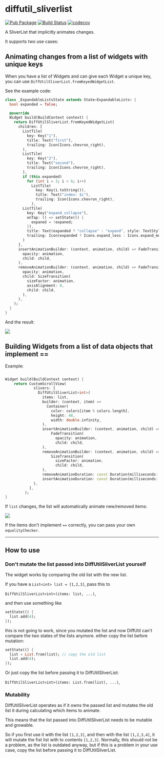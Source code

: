 # diffutil_sliverlist

[![Pub Package](https://img.shields.io/pub/v/diffutil_sliverlist.svg)](https://pub.dartlang.org/packages/diffutil_sliverlist)
[![Build Status](https://github.com/knaeckeKami/diffutil_sliverlist/workflows/Build/badge.svg)](https://github.com/knaeckeKami/diffutil_sliverlist/actions)
[![codecov](https://codecov.io/gh/knaeckeKami/diffutil_sliverlist/branch/master/graph/badge.svg)](https://codecov.io/gh/knaeckeKami/diffutil_sliverlist)


A SliverList that implicitly animates changes.

It supports two use cases:


## Animating changes from a list of widgets with unique keys

When you have a list of Widgets and can give each Widget a unique key, you can use `DiffUtilSliverList.fromKeyedWidgetList`.

See the example code:

```dart
class _ExpandableListsState extends State<ExpandableLists> {
  bool expanded = false;

  @override
  Widget build(BuildContext context) {
    return DiffUtilSliverList.fromKeyedWidgetList(
      children: [
        ListTile(
          key: Key("1"),
          title: Text("first"),
          trailing: Icon(Icons.chevron_right),
        ),
        ListTile(
          key: Key("2"),
          title: Text("second"),
          trailing: Icon(Icons.chevron_right),
        ),
        if (this.expanded)
          for (int i = 3; i < 6; i++)
            ListTile(
              key: Key(i.toString()),
              title: Text("index: $i"),
              trailing: Icon(Icons.chevron_right),
            ),
        ListTile(
          key: Key("expand_collapse"),
          onTap: () => setState(() {
            expaned = !expaned;
          }),
          title: Text(expanded ? "collapse" : "expand", style: TextStyle(fontWeight: FontWeight.bold),),
          trailing: Icon(expanded ? Icons.expand_less : Icons.expand_more),
        )
      ],
      insertAnimationBuilder: (context, animation, child) => FadeTransition(
        opacity: animation,
        child: child,
      ),
      removeAnimationBuilder: (context, animation, child) => FadeTransition(
        opacity: animation,
        child: SizeTransition(
          sizeFactor: animation,
          axisAlignment: 0,
          child: child,
        ),
      ),
    );
  }
}
```

And the result:

![](https://media.giphy.com/media/UrKN0Se7CCBwTBP01V/giphy.gif)


## Building Widgets from a list of data objects that implement ==

Example:

```dart

Widget build(BuildContext context) {
    return CustomScrollView(
             slivers: [
               DiffUtilSliverList<int>(
                 items: list,
                 builder: (context, item) => 
                   Container(
                     color: colors[item % colors.length],
                     height: 48,
                     width: double.infinity,
                 ),
                 insertAnimationBuilder: (context, animation, child) =>
                     FadeTransition(
                       opacity: animation,
                       child: child,
                 ),
                 removeAnimationBuilder: (context, animation, child) =>
                     SizeTransition(
                       sizeFactor: animation,
                       child: child,
                 ),
                 removeAnimationDuration: const Duration(milliseconds: 3000),
                 insertAnimationDuration: const Duration(milliseconds: 1200),
             ),
           ],
         );
}

```

If `list` changes, the list will automatically animate new/removed items:

![](https://media.giphy.com/media/LRgWnoPvRPW5WEeJYq/giphy.gif)

If the items don't implement `==` correctly, you can pass your own `equalityChecker`.

------

## How to use

### Don't mutate the list passed into DiffUtilSliverList yourself

The widget works by comparing the old list with the new list.

If you have a `List<int> list = [1,2,3]`, pass this to

`DiffUtilSliverList<int>(items: list, ...)`, 

and then use something like


```dart
setState(() {
  list.add(4);
});
```

this is not going to work, since you mutated the list and now DiffUtil can't compare the two states of the lists anymore.
either copy the list before mutation:

```dart
setState(() {
  list = List.from(list); // copy the old list
  list.add(4);
});
```

Or just copy the list before passing it to DiffUtilSliverList:

`DiffUtilSliverList<int>(items: List.from(list), ...)`,

### Mutability

DiffUtilSliverList operates as if it owns the passed list and mutates the old list
 it during calculating which items to animate. 
 
This means that the list passed into DiffUtilSliverList needs to be mutable and growable.
 
So if you first use it with the list `[1,2,3]`, and then with the list `[1,2,3,4]`, 
it will mutate the fist list with to contents `[1,2,3]`. 
Normally, this should not be a problem, as the list is outdated anyway, but if this is a problem in your use case,
copy the list before passing it to DiffUtilSliverList.
 
